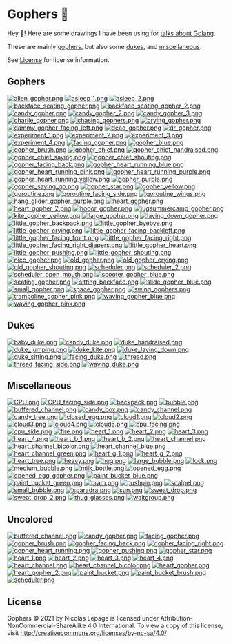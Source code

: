 # Gophers 🐻

Hey 👋! Here are some drawings I have been using for [talks about Golang](https://talks.lepage.dev).

These are mainly [gophers](#gophers), but also some [dukes](#dukes), and [miscellaneous](#miscellaneous).

See [License](#license) for license information.

## Gophers

[![alien_gopher.png](https://raw.githubusercontent.com/nlepage/gophers/main/thumbnails/gophers/alien_gopher.png)](https://github.com/nlepage/gophers/blob/main/gophers/alien_gopher.png)
[![asleep_1.png](https://raw.githubusercontent.com/nlepage/gophers/main/thumbnails/gophers/asleep_1.png)](https://github.com/nlepage/gophers/blob/main/gophers/asleep_1.png)
[![asleep_2.png](https://raw.githubusercontent.com/nlepage/gophers/main/thumbnails/gophers/asleep_2.png)](https://github.com/nlepage/gophers/blob/main/gophers/asleep_2.png)
[![backface_seating_gopher.png](https://raw.githubusercontent.com/nlepage/gophers/main/thumbnails/gophers/backface_seating_gopher.png)](https://github.com/nlepage/gophers/blob/main/gophers/backface_seating_gopher.png)
[![backface_seating_gopher_2.png](https://raw.githubusercontent.com/nlepage/gophers/main/thumbnails/gophers/backface_seating_gopher_2.png)](https://github.com/nlepage/gophers/blob/main/gophers/backface_seating_gopher_2.png)
[![candy_gopher.png](https://raw.githubusercontent.com/nlepage/gophers/main/thumbnails/gophers/candy_gopher.png)](https://github.com/nlepage/gophers/blob/main/gophers/candy_gopher.png)
[![candy_gopher_2.png](https://raw.githubusercontent.com/nlepage/gophers/main/thumbnails/gophers/candy_gopher_2.png)](https://github.com/nlepage/gophers/blob/main/gophers/candy_gopher_2.png)
[![candy_gopher_3.png](https://raw.githubusercontent.com/nlepage/gophers/main/thumbnails/gophers/candy_gopher_3.png)](https://github.com/nlepage/gophers/blob/main/gophers/candy_gopher_3.png)
[![charlie_gopher.png](https://raw.githubusercontent.com/nlepage/gophers/main/thumbnails/gophers/charlie_gopher.png)](https://github.com/nlepage/gophers/blob/main/gophers/charlie_gopher.png)
[![chasing_gophers.png](https://raw.githubusercontent.com/nlepage/gophers/main/thumbnails/gophers/chasing_gophers.png)](https://github.com/nlepage/gophers/blob/main/gophers/chasing_gophers.png)
[![crying_gopher.png](https://raw.githubusercontent.com/nlepage/gophers/main/thumbnails/gophers/crying_gopher.png)](https://github.com/nlepage/gophers/blob/main/gophers/crying_gopher.png)
[![dammy_gopher_facing_left.png](https://raw.githubusercontent.com/nlepage/gophers/main/thumbnails/gophers/dammy_gopher_facing_left.png)](https://github.com/nlepage/gophers/blob/main/gophers/dammy_gopher_facing_left.png)
[![dead_gopher.png](https://raw.githubusercontent.com/nlepage/gophers/main/thumbnails/gophers/dead_gopher.png)](https://github.com/nlepage/gophers/blob/main/gophers/dead_gopher.png)
[![dr_gopher.png](https://raw.githubusercontent.com/nlepage/gophers/main/thumbnails/gophers/dr_gopher.png)](https://github.com/nlepage/gophers/blob/main/gophers/dr_gopher.png)
[![experiment_1.png](https://raw.githubusercontent.com/nlepage/gophers/main/thumbnails/gophers/experiment_1.png)](https://github.com/nlepage/gophers/blob/main/gophers/experiment_1.png)
[![experiment_2.png](https://raw.githubusercontent.com/nlepage/gophers/main/thumbnails/gophers/experiment_2.png)](https://github.com/nlepage/gophers/blob/main/gophers/experiment_2.png)
[![experiment_3.png](https://raw.githubusercontent.com/nlepage/gophers/main/thumbnails/gophers/experiment_3.png)](https://github.com/nlepage/gophers/blob/main/gophers/experiment_3.png)
[![experiment_4.png](https://raw.githubusercontent.com/nlepage/gophers/main/thumbnails/gophers/experiment_4.png)](https://github.com/nlepage/gophers/blob/main/gophers/experiment_4.png)
[![facing_gopher.png](https://raw.githubusercontent.com/nlepage/gophers/main/thumbnails/gophers/facing_gopher.png)](https://github.com/nlepage/gophers/blob/main/gophers/facing_gopher.png)
[![gopher_blue.png](https://raw.githubusercontent.com/nlepage/gophers/main/thumbnails/gophers/gopher_blue.png)](https://github.com/nlepage/gophers/blob/main/gophers/gopher_blue.png)
[![gopher_brush.png](https://raw.githubusercontent.com/nlepage/gophers/main/thumbnails/gophers/gopher_brush.png)](https://github.com/nlepage/gophers/blob/main/gophers/gopher_brush.png)
[![gopher_chief.png](https://raw.githubusercontent.com/nlepage/gophers/main/thumbnails/gophers/gopher_chief.png)](https://github.com/nlepage/gophers/blob/main/gophers/gopher_chief.png)
[![gopher_chief_handraised.png](https://raw.githubusercontent.com/nlepage/gophers/main/thumbnails/gophers/gopher_chief_handraised.png)](https://github.com/nlepage/gophers/blob/main/gophers/gopher_chief_handraised.png)
[![gopher_chief_saying.png](https://raw.githubusercontent.com/nlepage/gophers/main/thumbnails/gophers/gopher_chief_saying.png)](https://github.com/nlepage/gophers/blob/main/gophers/gopher_chief_saying.png)
[![gopher_chief_shouting.png](https://raw.githubusercontent.com/nlepage/gophers/main/thumbnails/gophers/gopher_chief_shouting.png)](https://github.com/nlepage/gophers/blob/main/gophers/gopher_chief_shouting.png)
[![gopher_facing_back.png](https://raw.githubusercontent.com/nlepage/gophers/main/thumbnails/gophers/gopher_facing_back.png)](https://github.com/nlepage/gophers/blob/main/gophers/gopher_facing_back.png)
[![gopher_heart_running_blue.png](https://raw.githubusercontent.com/nlepage/gophers/main/thumbnails/gophers/gopher_heart_running_blue.png)](https://github.com/nlepage/gophers/blob/main/gophers/gopher_heart_running_blue.png)
[![gopher_heart_running_pink.png](https://raw.githubusercontent.com/nlepage/gophers/main/thumbnails/gophers/gopher_heart_running_pink.png)](https://github.com/nlepage/gophers/blob/main/gophers/gopher_heart_running_pink.png)
[![gopher_heart_running_purple.png](https://raw.githubusercontent.com/nlepage/gophers/main/thumbnails/gophers/gopher_heart_running_purple.png)](https://github.com/nlepage/gophers/blob/main/gophers/gopher_heart_running_purple.png)
[![gopher_heart_running_yellow.png](https://raw.githubusercontent.com/nlepage/gophers/main/thumbnails/gophers/gopher_heart_running_yellow.png)](https://github.com/nlepage/gophers/blob/main/gophers/gopher_heart_running_yellow.png)
[![gopher_purple.png](https://raw.githubusercontent.com/nlepage/gophers/main/thumbnails/gophers/gopher_purple.png)](https://github.com/nlepage/gophers/blob/main/gophers/gopher_purple.png)
[![gopher_saying_go.png](https://raw.githubusercontent.com/nlepage/gophers/main/thumbnails/gophers/gopher_saying_go.png)](https://github.com/nlepage/gophers/blob/main/gophers/gopher_saying_go.png)
[![gopher_star.png](https://raw.githubusercontent.com/nlepage/gophers/main/thumbnails/gophers/gopher_star.png)](https://github.com/nlepage/gophers/blob/main/gophers/gopher_star.png)
[![gopher_yellow.png](https://raw.githubusercontent.com/nlepage/gophers/main/thumbnails/gophers/gopher_yellow.png)](https://github.com/nlepage/gophers/blob/main/gophers/gopher_yellow.png)
[![goroutine.png](https://raw.githubusercontent.com/nlepage/gophers/main/thumbnails/gophers/goroutine.png)](https://github.com/nlepage/gophers/blob/main/gophers/goroutine.png)
[![goroutine_facing_side.png](https://raw.githubusercontent.com/nlepage/gophers/main/thumbnails/gophers/goroutine_facing_side.png)](https://github.com/nlepage/gophers/blob/main/gophers/goroutine_facing_side.png)
[![goroutine_wings.png](https://raw.githubusercontent.com/nlepage/gophers/main/thumbnails/gophers/goroutine_wings.png)](https://github.com/nlepage/gophers/blob/main/gophers/goroutine_wings.png)
[![hang_glider_gopher_purple.png](https://raw.githubusercontent.com/nlepage/gophers/main/thumbnails/gophers/hang_glider_gopher_purple.png)](https://github.com/nlepage/gophers/blob/main/gophers/hang_glider_gopher_purple.png)
[![heart_gopher.png](https://raw.githubusercontent.com/nlepage/gophers/main/thumbnails/gophers/heart_gopher.png)](https://github.com/nlepage/gophers/blob/main/gophers/heart_gopher.png)
[![heart_gopher_2.png](https://raw.githubusercontent.com/nlepage/gophers/main/thumbnails/gophers/heart_gopher_2.png)](https://github.com/nlepage/gophers/blob/main/gophers/heart_gopher_2.png)
[![hodor_gopher.png](https://raw.githubusercontent.com/nlepage/gophers/main/thumbnails/gophers/hodor_gopher.png)](https://github.com/nlepage/gophers/blob/main/gophers/hodor_gopher.png)
[![jugsummercamp_gopher.png](https://raw.githubusercontent.com/nlepage/gophers/main/thumbnails/gophers/jugsummercamp_gopher.png)](https://github.com/nlepage/gophers/blob/main/gophers/jugsummercamp_gopher.png)
[![kite_gopher_yellow.png](https://raw.githubusercontent.com/nlepage/gophers/main/thumbnails/gophers/kite_gopher_yellow.png)](https://github.com/nlepage/gophers/blob/main/gophers/kite_gopher_yellow.png)
[![large_gopher.png](https://raw.githubusercontent.com/nlepage/gophers/main/thumbnails/gophers/large_gopher.png)](https://github.com/nlepage/gophers/blob/main/gophers/large_gopher.png)
[![laying_down_gopher.png](https://raw.githubusercontent.com/nlepage/gophers/main/thumbnails/gophers/laying_down_gopher.png)](https://github.com/nlepage/gophers/blob/main/gophers/laying_down_gopher.png)
[![little_gopher_backpack.png](https://raw.githubusercontent.com/nlepage/gophers/main/thumbnails/gophers/little_gopher_backpack.png)](https://github.com/nlepage/gophers/blob/main/gophers/little_gopher_backpack.png)
[![little_gopher_byebye.png](https://raw.githubusercontent.com/nlepage/gophers/main/thumbnails/gophers/little_gopher_byebye.png)](https://github.com/nlepage/gophers/blob/main/gophers/little_gopher_byebye.png)
[![little_gopher_crying.png](https://raw.githubusercontent.com/nlepage/gophers/main/thumbnails/gophers/little_gopher_crying.png)](https://github.com/nlepage/gophers/blob/main/gophers/little_gopher_crying.png)
[![little_gopher_facing_backleft.png](https://raw.githubusercontent.com/nlepage/gophers/main/thumbnails/gophers/little_gopher_facing_backleft.png)](https://github.com/nlepage/gophers/blob/main/gophers/little_gopher_facing_backleft.png)
[![little_gopher_facing_front.png](https://raw.githubusercontent.com/nlepage/gophers/main/thumbnails/gophers/little_gopher_facing_front.png)](https://github.com/nlepage/gophers/blob/main/gophers/little_gopher_facing_front.png)
[![little_gopher_facing_right.png](https://raw.githubusercontent.com/nlepage/gophers/main/thumbnails/gophers/little_gopher_facing_right.png)](https://github.com/nlepage/gophers/blob/main/gophers/little_gopher_facing_right.png)
[![little_gopher_facing_right_diapers.png](https://raw.githubusercontent.com/nlepage/gophers/main/thumbnails/gophers/little_gopher_facing_right_diapers.png)](https://github.com/nlepage/gophers/blob/main/gophers/little_gopher_facing_right_diapers.png)
[![little_gopher_heart.png](https://raw.githubusercontent.com/nlepage/gophers/main/thumbnails/gophers/little_gopher_heart.png)](https://github.com/nlepage/gophers/blob/main/gophers/little_gopher_heart.png)
[![little_gopher_pushing.png](https://raw.githubusercontent.com/nlepage/gophers/main/thumbnails/gophers/little_gopher_pushing.png)](https://github.com/nlepage/gophers/blob/main/gophers/little_gopher_pushing.png)
[![little_gopher_shouting.png](https://raw.githubusercontent.com/nlepage/gophers/main/thumbnails/gophers/little_gopher_shouting.png)](https://github.com/nlepage/gophers/blob/main/gophers/little_gopher_shouting.png)
[![nico_gopher.png](https://raw.githubusercontent.com/nlepage/gophers/main/thumbnails/gophers/nico_gopher.png)](https://github.com/nlepage/gophers/blob/main/gophers/nico_gopher.png)
[![old_gopher.png](https://raw.githubusercontent.com/nlepage/gophers/main/thumbnails/gophers/old_gopher.png)](https://github.com/nlepage/gophers/blob/main/gophers/old_gopher.png)
[![old_gopher_crying.png](https://raw.githubusercontent.com/nlepage/gophers/main/thumbnails/gophers/old_gopher_crying.png)](https://github.com/nlepage/gophers/blob/main/gophers/old_gopher_crying.png)
[![old_gopher_shouting.png](https://raw.githubusercontent.com/nlepage/gophers/main/thumbnails/gophers/old_gopher_shouting.png)](https://github.com/nlepage/gophers/blob/main/gophers/old_gopher_shouting.png)
[![scheduler.png](https://raw.githubusercontent.com/nlepage/gophers/main/thumbnails/gophers/scheduler.png)](https://github.com/nlepage/gophers/blob/main/gophers/scheduler.png)
[![scheduler_2.png](https://raw.githubusercontent.com/nlepage/gophers/main/thumbnails/gophers/scheduler_2.png)](https://github.com/nlepage/gophers/blob/main/gophers/scheduler_2.png)
[![scheduler_open_mouth.png](https://raw.githubusercontent.com/nlepage/gophers/main/thumbnails/gophers/scheduler_open_mouth.png)](https://github.com/nlepage/gophers/blob/main/gophers/scheduler_open_mouth.png)
[![scooter_gopher_blue.png](https://raw.githubusercontent.com/nlepage/gophers/main/thumbnails/gophers/scooter_gopher_blue.png)](https://github.com/nlepage/gophers/blob/main/gophers/scooter_gopher_blue.png)
[![seating_gopher.png](https://raw.githubusercontent.com/nlepage/gophers/main/thumbnails/gophers/seating_gopher.png)](https://github.com/nlepage/gophers/blob/main/gophers/seating_gopher.png)
[![sitting_backface.png](https://raw.githubusercontent.com/nlepage/gophers/main/thumbnails/gophers/sitting_backface.png)](https://github.com/nlepage/gophers/blob/main/gophers/sitting_backface.png)
[![slide_gopher_blue.png](https://raw.githubusercontent.com/nlepage/gophers/main/thumbnails/gophers/slide_gopher_blue.png)](https://github.com/nlepage/gophers/blob/main/gophers/slide_gopher_blue.png)
[![small_gopher.png](https://raw.githubusercontent.com/nlepage/gophers/main/thumbnails/gophers/small_gopher.png)](https://github.com/nlepage/gophers/blob/main/gophers/small_gopher.png)
[![space_gopher.png](https://raw.githubusercontent.com/nlepage/gophers/main/thumbnails/gophers/space_gopher.png)](https://github.com/nlepage/gophers/blob/main/gophers/space_gopher.png)
[![swing_gophers.png](https://raw.githubusercontent.com/nlepage/gophers/main/thumbnails/gophers/swing_gophers.png)](https://github.com/nlepage/gophers/blob/main/gophers/swing_gophers.png)
[![trampoline_gopher_pink.png](https://raw.githubusercontent.com/nlepage/gophers/main/thumbnails/gophers/trampoline_gopher_pink.png)](https://github.com/nlepage/gophers/blob/main/gophers/trampoline_gopher_pink.png)
[![waving_gopher_blue.png](https://raw.githubusercontent.com/nlepage/gophers/main/thumbnails/gophers/waving_gopher_blue.png)](https://github.com/nlepage/gophers/blob/main/gophers/waving_gopher_blue.png)
[![waving_gopher_pink.png](https://raw.githubusercontent.com/nlepage/gophers/main/thumbnails/gophers/waving_gopher_pink.png)](https://github.com/nlepage/gophers/blob/main/gophers/waving_gopher_pink.png)

## Dukes

[![baby_duke.png](https://raw.githubusercontent.com/nlepage/gophers/main/thumbnails/dukes/baby_duke.png)](https://github.com/nlepage/gophers/blob/main/dukes/baby_duke.png)
[![candy_duke.png](https://raw.githubusercontent.com/nlepage/gophers/main/thumbnails/dukes/candy_duke.png)](https://github.com/nlepage/gophers/blob/main/dukes/candy_duke.png)
[![duke_handraised.png](https://raw.githubusercontent.com/nlepage/gophers/main/thumbnails/dukes/duke_handraised.png)](https://github.com/nlepage/gophers/blob/main/dukes/duke_handraised.png)
[![duke_jumping.png](https://raw.githubusercontent.com/nlepage/gophers/main/thumbnails/dukes/duke_jumping.png)](https://github.com/nlepage/gophers/blob/main/dukes/duke_jumping.png)
[![duke_kite.png](https://raw.githubusercontent.com/nlepage/gophers/main/thumbnails/dukes/duke_kite.png)](https://github.com/nlepage/gophers/blob/main/dukes/duke_kite.png)
[![duke_laying_down.png](https://raw.githubusercontent.com/nlepage/gophers/main/thumbnails/dukes/duke_laying_down.png)](https://github.com/nlepage/gophers/blob/main/dukes/duke_laying_down.png)
[![duke_sitting.png](https://raw.githubusercontent.com/nlepage/gophers/main/thumbnails/dukes/duke_sitting.png)](https://github.com/nlepage/gophers/blob/main/dukes/duke_sitting.png)
[![facing_duke.png](https://raw.githubusercontent.com/nlepage/gophers/main/thumbnails/dukes/facing_duke.png)](https://github.com/nlepage/gophers/blob/main/dukes/facing_duke.png)
[![thread.png](https://raw.githubusercontent.com/nlepage/gophers/main/thumbnails/dukes/thread.png)](https://github.com/nlepage/gophers/blob/main/dukes/thread.png)
[![thread_facing_side.png](https://raw.githubusercontent.com/nlepage/gophers/main/thumbnails/dukes/thread_facing_side.png)](https://github.com/nlepage/gophers/blob/main/dukes/thread_facing_side.png)
[![waving_duke.png](https://raw.githubusercontent.com/nlepage/gophers/main/thumbnails/dukes/waving_duke.png)](https://github.com/nlepage/gophers/blob/main/dukes/waving_duke.png)

## Miscellaneous

[![CPU.png](https://raw.githubusercontent.com/nlepage/gophers/main/thumbnails/misc/CPU.png)](https://github.com/nlepage/gophers/blob/main/misc/CPU.png)
[![CPU_facing_side.png](https://raw.githubusercontent.com/nlepage/gophers/main/thumbnails/misc/CPU_facing_side.png)](https://github.com/nlepage/gophers/blob/main/misc/CPU_facing_side.png)
[![backpack.png](https://raw.githubusercontent.com/nlepage/gophers/main/thumbnails/misc/backpack.png)](https://github.com/nlepage/gophers/blob/main/misc/backpack.png)
[![bubble.png](https://raw.githubusercontent.com/nlepage/gophers/main/thumbnails/misc/bubble.png)](https://github.com/nlepage/gophers/blob/main/misc/bubble.png)
[![buffered_channel.png](https://raw.githubusercontent.com/nlepage/gophers/main/thumbnails/misc/buffered_channel.png)](https://github.com/nlepage/gophers/blob/main/misc/buffered_channel.png)
[![candy_box.png](https://raw.githubusercontent.com/nlepage/gophers/main/thumbnails/misc/candy_box.png)](https://github.com/nlepage/gophers/blob/main/misc/candy_box.png)
[![candy_channel.png](https://raw.githubusercontent.com/nlepage/gophers/main/thumbnails/misc/candy_channel.png)](https://github.com/nlepage/gophers/blob/main/misc/candy_channel.png)
[![candy_tree.png](https://raw.githubusercontent.com/nlepage/gophers/main/thumbnails/misc/candy_tree.png)](https://github.com/nlepage/gophers/blob/main/misc/candy_tree.png)
[![closed_egg.png](https://raw.githubusercontent.com/nlepage/gophers/main/thumbnails/misc/closed_egg.png)](https://github.com/nlepage/gophers/blob/main/misc/closed_egg.png)
[![cloud1.png](https://raw.githubusercontent.com/nlepage/gophers/main/thumbnails/misc/cloud1.png)](https://github.com/nlepage/gophers/blob/main/misc/cloud1.png)
[![cloud2.png](https://raw.githubusercontent.com/nlepage/gophers/main/thumbnails/misc/cloud2.png)](https://github.com/nlepage/gophers/blob/main/misc/cloud2.png)
[![cloud3.png](https://raw.githubusercontent.com/nlepage/gophers/main/thumbnails/misc/cloud3.png)](https://github.com/nlepage/gophers/blob/main/misc/cloud3.png)
[![cloud4.png](https://raw.githubusercontent.com/nlepage/gophers/main/thumbnails/misc/cloud4.png)](https://github.com/nlepage/gophers/blob/main/misc/cloud4.png)
[![cloud5.png](https://raw.githubusercontent.com/nlepage/gophers/main/thumbnails/misc/cloud5.png)](https://github.com/nlepage/gophers/blob/main/misc/cloud5.png)
[![cpu_facing.png](https://raw.githubusercontent.com/nlepage/gophers/main/thumbnails/misc/cpu_facing.png)](https://github.com/nlepage/gophers/blob/main/misc/cpu_facing.png)
[![cpu_side.png](https://raw.githubusercontent.com/nlepage/gophers/main/thumbnails/misc/cpu_side.png)](https://github.com/nlepage/gophers/blob/main/misc/cpu_side.png)
[![fire.png](https://raw.githubusercontent.com/nlepage/gophers/main/thumbnails/misc/fire.png)](https://github.com/nlepage/gophers/blob/main/misc/fire.png)
[![heart_1.png](https://raw.githubusercontent.com/nlepage/gophers/main/thumbnails/misc/heart_1.png)](https://github.com/nlepage/gophers/blob/main/misc/heart_1.png)
[![heart_2.png](https://raw.githubusercontent.com/nlepage/gophers/main/thumbnails/misc/heart_2.png)](https://github.com/nlepage/gophers/blob/main/misc/heart_2.png)
[![heart_3.png](https://raw.githubusercontent.com/nlepage/gophers/main/thumbnails/misc/heart_3.png)](https://github.com/nlepage/gophers/blob/main/misc/heart_3.png)
[![heart_4.png](https://raw.githubusercontent.com/nlepage/gophers/main/thumbnails/misc/heart_4.png)](https://github.com/nlepage/gophers/blob/main/misc/heart_4.png)
[![heart_b_1.png](https://raw.githubusercontent.com/nlepage/gophers/main/thumbnails/misc/heart_b_1.png)](https://github.com/nlepage/gophers/blob/main/misc/heart_b_1.png)
[![heart_b_2.png](https://raw.githubusercontent.com/nlepage/gophers/main/thumbnails/misc/heart_b_2.png)](https://github.com/nlepage/gophers/blob/main/misc/heart_b_2.png)
[![heart_channel.png](https://raw.githubusercontent.com/nlepage/gophers/main/thumbnails/misc/heart_channel.png)](https://github.com/nlepage/gophers/blob/main/misc/heart_channel.png)
[![heart_channel_bicolor.png](https://raw.githubusercontent.com/nlepage/gophers/main/thumbnails/misc/heart_channel_bicolor.png)](https://github.com/nlepage/gophers/blob/main/misc/heart_channel_bicolor.png)
[![heart_channel_blue.png](https://raw.githubusercontent.com/nlepage/gophers/main/thumbnails/misc/heart_channel_blue.png)](https://github.com/nlepage/gophers/blob/main/misc/heart_channel_blue.png)
[![heart_channel_green.png](https://raw.githubusercontent.com/nlepage/gophers/main/thumbnails/misc/heart_channel_green.png)](https://github.com/nlepage/gophers/blob/main/misc/heart_channel_green.png)
[![heart_g_1.png](https://raw.githubusercontent.com/nlepage/gophers/main/thumbnails/misc/heart_g_1.png)](https://github.com/nlepage/gophers/blob/main/misc/heart_g_1.png)
[![heart_g_2.png](https://raw.githubusercontent.com/nlepage/gophers/main/thumbnails/misc/heart_g_2.png)](https://github.com/nlepage/gophers/blob/main/misc/heart_g_2.png)
[![heart_tree.png](https://raw.githubusercontent.com/nlepage/gophers/main/thumbnails/misc/heart_tree.png)](https://github.com/nlepage/gophers/blob/main/misc/heart_tree.png)
[![heavy.png](https://raw.githubusercontent.com/nlepage/gophers/main/thumbnails/misc/heavy.png)](https://github.com/nlepage/gophers/blob/main/misc/heavy.png)
[![hug.png](https://raw.githubusercontent.com/nlepage/gophers/main/thumbnails/misc/hug.png)](https://github.com/nlepage/gophers/blob/main/misc/hug.png)
[![large_bubble.png](https://raw.githubusercontent.com/nlepage/gophers/main/thumbnails/misc/large_bubble.png)](https://github.com/nlepage/gophers/blob/main/misc/large_bubble.png)
[![lock.png](https://raw.githubusercontent.com/nlepage/gophers/main/thumbnails/misc/lock.png)](https://github.com/nlepage/gophers/blob/main/misc/lock.png)
[![medium_bubble.png](https://raw.githubusercontent.com/nlepage/gophers/main/thumbnails/misc/medium_bubble.png)](https://github.com/nlepage/gophers/blob/main/misc/medium_bubble.png)
[![milk_bottle.png](https://raw.githubusercontent.com/nlepage/gophers/main/thumbnails/misc/milk_bottle.png)](https://github.com/nlepage/gophers/blob/main/misc/milk_bottle.png)
[![opened_egg.png](https://raw.githubusercontent.com/nlepage/gophers/main/thumbnails/misc/opened_egg.png)](https://github.com/nlepage/gophers/blob/main/misc/opened_egg.png)
[![opened_egg_gopher.png](https://raw.githubusercontent.com/nlepage/gophers/main/thumbnails/misc/opened_egg_gopher.png)](https://github.com/nlepage/gophers/blob/main/misc/opened_egg_gopher.png)
[![paint_bucket_blue.png](https://raw.githubusercontent.com/nlepage/gophers/main/thumbnails/misc/paint_bucket_blue.png)](https://github.com/nlepage/gophers/blob/main/misc/paint_bucket_blue.png)
[![paint_bucket_green.png](https://raw.githubusercontent.com/nlepage/gophers/main/thumbnails/misc/paint_bucket_green.png)](https://github.com/nlepage/gophers/blob/main/misc/paint_bucket_green.png)
[![pram.png](https://raw.githubusercontent.com/nlepage/gophers/main/thumbnails/misc/pram.png)](https://github.com/nlepage/gophers/blob/main/misc/pram.png)
[![pushpin.png](https://raw.githubusercontent.com/nlepage/gophers/main/thumbnails/misc/pushpin.png)](https://github.com/nlepage/gophers/blob/main/misc/pushpin.png)
[![scalpel.png](https://raw.githubusercontent.com/nlepage/gophers/main/thumbnails/misc/scalpel.png)](https://github.com/nlepage/gophers/blob/main/misc/scalpel.png)
[![small_bubble.png](https://raw.githubusercontent.com/nlepage/gophers/main/thumbnails/misc/small_bubble.png)](https://github.com/nlepage/gophers/blob/main/misc/small_bubble.png)
[![sparadra.png](https://raw.githubusercontent.com/nlepage/gophers/main/thumbnails/misc/sparadra.png)](https://github.com/nlepage/gophers/blob/main/misc/sparadra.png)
[![sun.png](https://raw.githubusercontent.com/nlepage/gophers/main/thumbnails/misc/sun.png)](https://github.com/nlepage/gophers/blob/main/misc/sun.png)
[![sweat_drop.png](https://raw.githubusercontent.com/nlepage/gophers/main/thumbnails/misc/sweat_drop.png)](https://github.com/nlepage/gophers/blob/main/misc/sweat_drop.png)
[![sweat_drop_2.png](https://raw.githubusercontent.com/nlepage/gophers/main/thumbnails/misc/sweat_drop_2.png)](https://github.com/nlepage/gophers/blob/main/misc/sweat_drop_2.png)
[![thug_glasses.png](https://raw.githubusercontent.com/nlepage/gophers/main/thumbnails/misc/thug_glasses.png)](https://github.com/nlepage/gophers/blob/main/misc/thug_glasses.png)
[![waitgroup.png](https://raw.githubusercontent.com/nlepage/gophers/main/thumbnails/misc/waitgroup.png)](https://github.com/nlepage/gophers/blob/main/misc/waitgroup.png)

## Uncolored

[![buffered_channel.png](https://raw.githubusercontent.com/nlepage/gophers/main/thumbnails/uncolored/buffered_channel.png)](https://github.com/nlepage/gophers/blob/main/uncolored/buffered_channel.png)
[![candy_gopher.png](https://raw.githubusercontent.com/nlepage/gophers/main/thumbnails/uncolored/candy_gopher.png)](https://github.com/nlepage/gophers/blob/main/uncolored/candy_gopher.png)
[![facing_gopher.png](https://raw.githubusercontent.com/nlepage/gophers/main/thumbnails/uncolored/facing_gopher.png)](https://github.com/nlepage/gophers/blob/main/uncolored/facing_gopher.png)
[![gopher_brush.png](https://raw.githubusercontent.com/nlepage/gophers/main/thumbnails/uncolored/gopher_brush.png)](https://github.com/nlepage/gophers/blob/main/uncolored/gopher_brush.png)
[![gopher_facing_back.png](https://raw.githubusercontent.com/nlepage/gophers/main/thumbnails/uncolored/gopher_facing_back.png)](https://github.com/nlepage/gophers/blob/main/uncolored/gopher_facing_back.png)
[![gopher_facing_right.png](https://raw.githubusercontent.com/nlepage/gophers/main/thumbnails/uncolored/gopher_facing_right.png)](https://github.com/nlepage/gophers/blob/main/uncolored/gopher_facing_right.png)
[![gopher_heart_running.png](https://raw.githubusercontent.com/nlepage/gophers/main/thumbnails/uncolored/gopher_heart_running.png)](https://github.com/nlepage/gophers/blob/main/uncolored/gopher_heart_running.png)
[![gopher_pushing.png](https://raw.githubusercontent.com/nlepage/gophers/main/thumbnails/uncolored/gopher_pushing.png)](https://github.com/nlepage/gophers/blob/main/uncolored/gopher_pushing.png)
[![gopher_star.png](https://raw.githubusercontent.com/nlepage/gophers/main/thumbnails/uncolored/gopher_star.png)](https://github.com/nlepage/gophers/blob/main/uncolored/gopher_star.png)
[![heart_1.png](https://raw.githubusercontent.com/nlepage/gophers/main/thumbnails/uncolored/heart_1.png)](https://github.com/nlepage/gophers/blob/main/uncolored/heart_1.png)
[![heart_2.png](https://raw.githubusercontent.com/nlepage/gophers/main/thumbnails/uncolored/heart_2.png)](https://github.com/nlepage/gophers/blob/main/uncolored/heart_2.png)
[![heart_3.png](https://raw.githubusercontent.com/nlepage/gophers/main/thumbnails/uncolored/heart_3.png)](https://github.com/nlepage/gophers/blob/main/uncolored/heart_3.png)
[![heart_4.png](https://raw.githubusercontent.com/nlepage/gophers/main/thumbnails/uncolored/heart_4.png)](https://github.com/nlepage/gophers/blob/main/uncolored/heart_4.png)
[![heart_channel.png](https://raw.githubusercontent.com/nlepage/gophers/main/thumbnails/uncolored/heart_channel.png)](https://github.com/nlepage/gophers/blob/main/uncolored/heart_channel.png)
[![heart_channel_bicolor.png](https://raw.githubusercontent.com/nlepage/gophers/main/thumbnails/uncolored/heart_channel_bicolor.png)](https://github.com/nlepage/gophers/blob/main/uncolored/heart_channel_bicolor.png)
[![heart_gopher.png](https://raw.githubusercontent.com/nlepage/gophers/main/thumbnails/uncolored/heart_gopher.png)](https://github.com/nlepage/gophers/blob/main/uncolored/heart_gopher.png)
[![heart_gopher_2.png](https://raw.githubusercontent.com/nlepage/gophers/main/thumbnails/uncolored/heart_gopher_2.png)](https://github.com/nlepage/gophers/blob/main/uncolored/heart_gopher_2.png)
[![paint_bucket.png](https://raw.githubusercontent.com/nlepage/gophers/main/thumbnails/uncolored/paint_bucket.png)](https://github.com/nlepage/gophers/blob/main/uncolored/paint_bucket.png)
[![paint_bucket_brush.png](https://raw.githubusercontent.com/nlepage/gophers/main/thumbnails/uncolored/paint_bucket_brush.png)](https://github.com/nlepage/gophers/blob/main/uncolored/paint_bucket_brush.png)
[![scheduler.png](https://raw.githubusercontent.com/nlepage/gophers/main/thumbnails/uncolored/scheduler.png)](https://github.com/nlepage/gophers/blob/main/uncolored/scheduler.png)

## License

Gophers © 2021 by Nicolas Lepage is licensed under Attribution-NonCommercial-ShareAlike 4.0 International.
To view a copy of this license, visit http://creativecommons.org/licenses/by-nc-sa/4.0/
